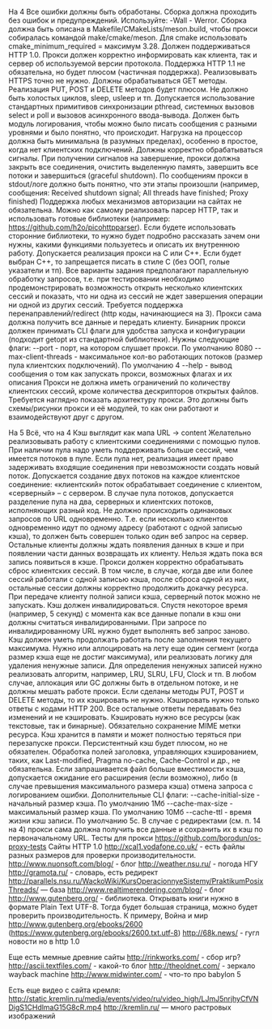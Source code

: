 На 4
Все ошибки должны быть обработаны.
Сборка должна проходить без ошибок и предупреждений. Используйте: -Wall - Werror.
Сборка должна быть описана в Makefile/CMakeLists/meson.build, чтобы прокси собиралась командой make/cmake/meson. Для cmake использовать cmake_minimum_required = максимум 3.28.
Должен поддерживаться HTTP 1.0. Прокси должен корректно информировать как клиента, так и сервер об используемой версии протокола. Поддержка HTTP 1.1 не обязательна, но будет плюсом (частичная поддержка). Реализовывать HTTPS точно не нужно.
Должны обрабатываться GET методы.  Реализация PUT, POST и DELETE методов будет плюсом.
Не должно быть холостых циклов, sleep, usleep и тп. Допускается использование стандартных примитивов синхронизации pthread, системных вызовов select и poll и вызовов асинхронного ввода-вывода.
Должен быть модуль логирования, чтобы можно было писать сообщения с разными уровнями и было понятно, что происходит.
Нагрузка на процессор должна быть минимальна (в разумных пределах), особенно в простое, когда нет клиентских подключений.
Должны корректно обрабатываться сигналы. При получении сигналов на завершение, прокси должна закрыть все соединения, очистить выделенную память, завершить все потоки и завершиться (graceful shutdown). По сообщениям прокси в stdout/логе должно быть понятно, что эти этапы произошли (например, сообщения: Received shutdown signal; All threads have finished; Proxy finished)
Поддержка любых механизмов авторизации на сайтах не обязательна.
Можно как самому реализовать парсер HTTP, так и использовать готовые библиотеки (например: https://github.com/h2o/picohttpparser).
Если будете использовать сторонние библиотеки, то нужно будет подробно рассказать зачем они нужны, какими функциями пользуетесь и описать их внутреннюю работу.
Допускается реализация прокси на C или C++. Если будет выбран C++, то запрещается писать в стиле C (без ООП, голые указатели и тп).
Все варианты задания предполагают параллельную обработку запросов, т.е. при тестировании необходимо продемонстрировать возможность открыть несколько клиентских сессий и показать, что ни одна из сессий не ждет завершения операции ни одной из других сессий.
Требуется поддержка перенаправлений/redirect (http коды, начинающиеся на 3). Прокси сама должна получить все данные и передать клиенту.
Бинарник прокси должен принимать CLI флаги для удобства запуска и конфигурации (подходит getopt из стандартной библиотеки). Нужны следующие флаги: 
--port -  порт, на котором слушает прокси. По умолчанию 8080
--max-client-threads - максимальное кол-во работающих потоков (размер пула клиентских подключений).  По умолчанию 4
--help - вывод сообщения о том как запускать прокси, возможных флагах и их описания
Прокси не должна иметь ограничений по количеству клиентских сессий, кроме количества дескрипторов открытых файлов. 
Требуется наглядно показать архитектуру прокси. Это должны быть схемы/рисунки прокси и её модулей, то как они работают и взаимодействуют друг с другом.

На 5
Всё, что на 4
Кэш выглядит как мапа URL -> content
Желательно реализовывать работу с клиентскими соединениями  с помощью пулов. 
При наличии пула надо уметь поддерживать больше сессий, чем имеется потоков в пуле. 
Если пула нет, реализация имеет право задерживать входящие соединения при невозможности создать новый поток.
Допускается создание двух потоков на каждое клиентское соединение: «клиентский» поток обрабатывает соединение с клиентом, «серверный» – с сервером. В случае пула потоков, допускается разделение пула на два, серверных и клиентских потоков, исполняющих разный код.
Не должно происходить одинаковых запросов по URL одновременно. Т.е. если несколько клиентов одновременно идут по одному адресу (работают с одной записью кэша), то должен быть совершен только один веб запрос на сервер. Остальные клиенты должны ждать появления данных в кэше и при появлении части данных возвращать их клиенту. Нельзя ждать пока вся запись появиться в кэше.
Прокси должен корректно обрабатывать сброс клиентских сессий. В том числе, в случае, когда две или более сессий работали с одной записью кэша, после сброса одной из них, остальные сессии должны корректно продолжить докачку ресурса.
При передаче клиенту полной записи кэша, серверный поток можно не запускать. 
Кэш должен инвалидироваться. Спустя некоторое время (например, 5 секунд) с момента как все данные попали в кэш они должны считаться инвалидированными. При запросе по инвалидированному URL нужно будет выполнять веб запрос заново.
Кэш должен уметь продолжать работать после заполнения текущего максимума. Нужно или аллоцировать на лету еще один сегмент (когда размер кэша еще не достиг максимума), или реализовать логику для удаления ненужные записи. Для определения ненужных записей нужно реализовать алгоритм, например, LRU, SLRU, LFU, Clock и тп. В любом случае, аллокация или GC должны быть в отдельном потоке, и не должны мешать работе прокси.
Если сделаны методы PUT, POST и DELETE методы, то их кэшировать не нужно.
Кэшировать нужно только ответы с кодами HTTP 200. Все остальные ответы передавать без изменений и не кэшировать.
Кэшировать нужно все ресурсы (как текстовые, так и бинарные). Обязательно сохранение MIME метки ресурса.
Кэш хранится в памяти и может полностью теряться при перезапуске прокси. Персистентный кэш будет плюсом, но не обязателен.
Обработка полей заголовка, управляющих кэшированием, таких, как Last-modified, Pragma no-cache, Cache-Control и др., не обязательна.
Если запрашивается файл больше вместимости кэша, допускается ожидание его расширения (если возможно), либо (в случае превышения максимального размера кэша) отмена запроса с логированием ошибки.
Дополнительные CLI флаги:
--cache-initial-size - начальный размер кэша.  По умолчанию 1Мб
--cache-max-size - максимальный размер кэша.  По умолчанию 10Мб
--cache-ttl - время жизни кэш записи. По умолчанию 5с.
В случае с редиректами (см. п. 14 на 4) прокси сама должна получить все данные и сохранить их в кэш по первоначальному URL.
Тесты для прокси
	https://github.com/borodun/os-proxy-tests
Сайты HTTP 1.0
http://xcal1.vodafone.co.uk/ - есть файлы разных размеров для проверки производительности.
http://www.nuonsoft.com/blog/ - блог
http://weather.nsu.ru/ - погода НГУ
http://gramota.ru/ - словарь, есть редирект
http://parallels.nsu.ru/WackoWiki/KursOperacionnyeSistemy/PraktikumPosixThreads/ — база
http://www.realtimerendering.com/blog/ - блог
http://www.gutenberg.org/ - библиотека. Открывать книги нужно в формате Plain Text UTF-8. Тогда будет большая страница, можно будет проверить производительность. К примеру, Война и мир http://www.gutenberg.org/ebooks/2600 (https://www.gutenberg.org/ebooks/2600.txt.utf-8)
http://68k.news/ - гугл новости но в http 1.0


Еще есть мемные древние сайты
http://rinkworks.com/ - сбор игр?
http://ascii.textfiles.com/ - какой-то блог
http://theoldnet.com/ - зеркало wayback machine
http://www.midwinter.com/ - что-то про babylon 5


Есть еще видео с сайта кремля:
http://static.kremlin.ru/media/events/video/ru/video_high/LJmJ5nrjhyCfVNDigS1CHdlmaG15G8cR.mp4
http://kremlin.ru/ — много растровых изображений

